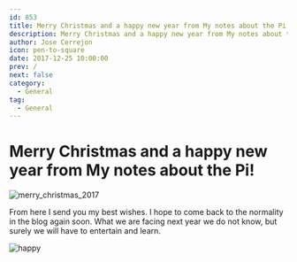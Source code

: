 ```yaml
---
id: 853
title: Merry Christmas and a happy new year from My notes about the Pi!
description: Merry Christmas and a happy new year from My notes about the Pi!
author: Jose Cerrejon
icon: pen-to-square
date: 2017-12-25 10:00:00
prev: /
next: false
category:
  - General
tag:
  - General
---
```


# Merry Christmas and a happy new year from My notes about the Pi!

![merry_christmas_2017](/images/2016/12/merry_christmas_2016.png)

From here I send you my best wishes. I hope to come back to the normality in the blog again soon. What we are facing next year we do not know, but surely we will have to entertain and learn.

![happy](/css/sm/happy.png)
